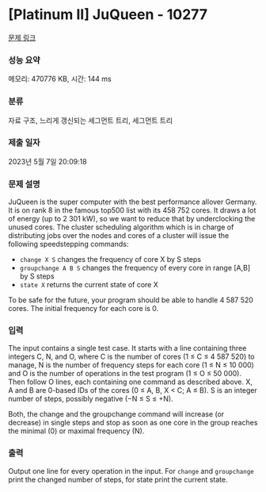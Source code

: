 # [Platinum II] JuQueen - 10277 

[문제 링크](https://www.acmicpc.net/problem/10277) 

### 성능 요약

메모리: 470776 KB, 시간: 144 ms

### 분류

자료 구조, 느리게 갱신되는 세그먼트 트리, 세그먼트 트리

### 제출 일자

2023년 5월 7일 20:09:18

### 문제 설명

<p>JuQueen is the super computer with the best performance allover Germany. It is on rank 8 in the famous top500 list with its 458 752 cores. It draws a lot of energy (up to 2 301 kW), so we want to reduce that by underclocking the unused cores. The cluster scheduling algorithm which is in charge of distributing jobs over the nodes and cores of a cluster will issue the following speedstepping commands:</p>

<ul>
	<li><code>change X S</code> changes the frequency of core X by S steps</li>
	<li><code>groupchange A B S</code> changes the frequency of every core in range [A,B] by S steps</li>
	<li><code>state X</code> returns the current state of core X</li>
</ul>

<p>To be safe for the future, your program should be able to handle 4 587 520 cores. The initial frequency for each core is 0.</p>

### 입력 

 <p>The input contains a single test case. It starts with a line containing three integers C, N, and O, where C is the number of cores (1 ≤ C ≤ 4 587 520) to manage, N is the number of frequency steps for each core (1 ≤ N ≤ 10 000) and O is the number of operations in the test program (1 ≤ O ≤ 50 000). Then follow O lines, each containing one command as described above. X, A and B are 0-based IDs of the cores (0 ≤ A, B, X < C; A ≤ B). S is an integer number of steps, possibly negative (−N ≤ S ≤ +N).</p>

<p>Both, the change and the groupchange command will increase (or decrease) in single steps and stop as soon as one core in the group reaches the minimal (0) or maximal frequency (N).</p>

### 출력 

 <p>Output one line for every operation in the input. For <code>change</code> and <code>groupchange</code> print the changed number of steps, for state print the current state.</p>

